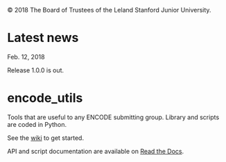 © 2018 The Board of Trustees of the Leland Stanford Junior University.

# Latest news
Feb. 12, 2018

Release 1.0.0 is out. 

# encode_utils
Tools that are useful to any ENCODE submitting group. Library and scripts are coded in Python.

See the [wiki](https://github.com/StanfordBioinformatics/encode_utils/wiki) to get started. 

API and script documentation are available on [Read the Docs](http://encode-utils.readthedocs.io/en/latest/).
